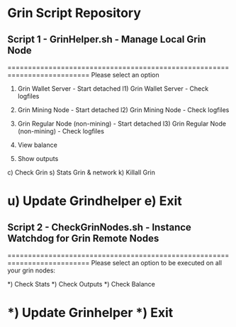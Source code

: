 # Grin Script Repository

## Script 1 - GrinHelper.sh - Manage Local Grin Node

==========================================================================
Please select an option

1)  Grin Wallet Server - Start detached
l1) Grin Wallet Server - Check logfiles

2)  Grin Mining Node - Start detached
l2) Grin Mining Node - Check logfiles

3)  Grin Regular Node (non-mining) - Start detached
l3) Grin Regular Node (non-mining) - Check logfiles

8) View balance
9) Show outputs

c) Check Grin
s) Stats Grin & network
k) Killall Grin

u) Update Grindhelper
e) Exit
==========================================================================



## Script 2 - CheckGrinNodes.sh - Instance Watchdog for Grin Remote Nodes

==========================================================================
Please select an option to be executed on all your grin nodes:

*) Check Stats
*) Check Outputs
*) Check Balance

*) Update Grinhelper
*) Exit
==========================================================================
